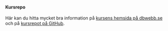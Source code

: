 #### Kursrepo

Här kan du hitta mycket bra information på [kursens hemsida på dbwebb.se](https://dbwebb.se/kurser/design) och på [kursrepot på GitHub](https://github.com/dbwebb-se/design).
